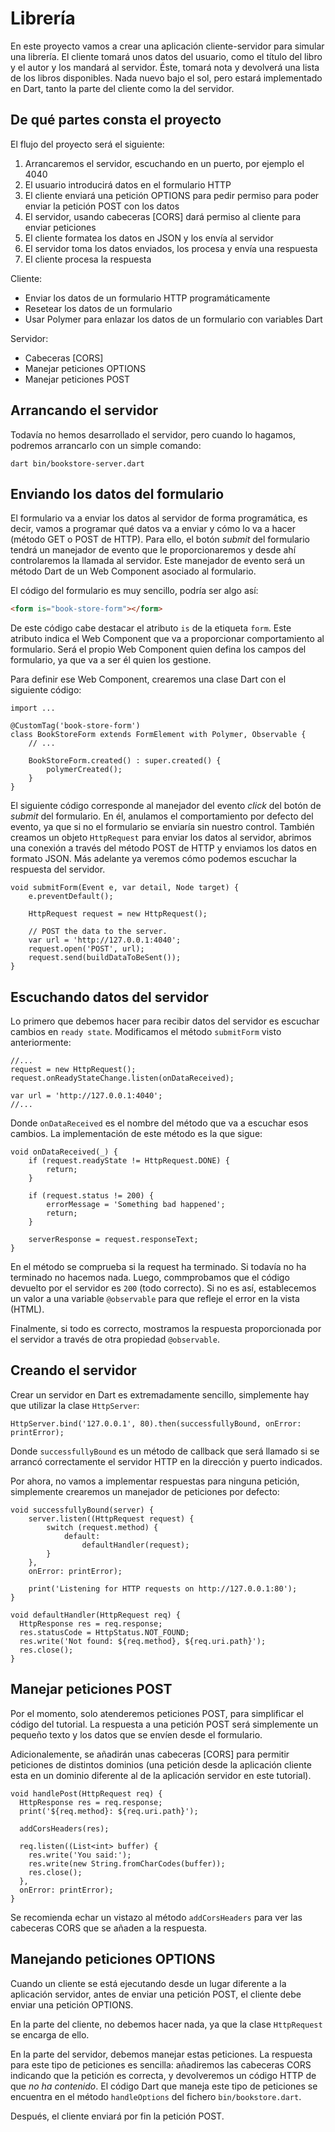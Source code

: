 # Librería

En este proyecto vamos a crear una aplicación cliente-servidor para simular
una librería. El cliente tomará unos datos del usuario, como el título del
libro y el autor y los mandará al servidor. Éste, tomará nota y devolverá
una lista de los libros disponibles. Nada nuevo bajo el sol, pero estará
implementado en Dart, tanto la parte del cliente como la del servidor.

## De qué partes consta el proyecto

El flujo del proyecto será el siguiente:

1. Arrancaremos el servidor, escuchando en un puerto, por ejemplo el 4040
2. El usuario introducirá datos en el formulario HTTP
3. El cliente enviará una petición OPTIONS para pedir permiso para poder
enviar la petición POST con los datos
4. El servidor, usando cabeceras [CORS] dará permiso al cliente para
enviar peticiones
5. El cliente formatea los datos en JSON y los envía al servidor
6. El servidor toma los datos enviados, los procesa y envía una
respuesta
7. El cliente procesa la respuesta 

Cliente:

- Enviar los datos de un formulario HTTP programáticamente
- Resetear los datos de un formulario
- Usar Polymer para enlazar los datos de un formulario con variables Dart

Servidor:

- Cabeceras [CORS]
- Manejar peticiones OPTIONS
- Manejar peticiones POST

## Arrancando el servidor

Todavía no hemos desarrollado el servidor, pero cuando lo hagamos, podremos
arrancarlo con un simple comando:

```
dart bin/bookstore-server.dart
```

## Enviando los datos del formulario

El formulario va a enviar los datos al servidor de forma programática, es decir,
vamos a programar qué datos va a enviar y cómo lo va a hacer (método GET o POST
de HTTP). Para ello, el botón *submit* del formulario tendrá un manejador
de evento que le proporcionaremos y desde ahí controlaremos la llamada al
servidor. Este manejador de evento será un método Dart de un Web Component
asociado al formulario.

El código del formulario es muy sencillo, podría ser algo así:

``` html
<form is="book-store-form"></form>
```

De este código cabe destacar el atributo `is` de la etiqueta `form`. Este atributo
indica el Web Component que va a proporcionar comportamiento al formulario. Será
el propio Web Component quien defina los campos del formulario, ya que va a ser
él quien los gestione.

Para definir ese Web Component, crearemos una clase Dart con el siguiente
código:

```
import ...

@CustomTag('book-store-form')
class BookStoreForm extends FormElement with Polymer, Observable {
    // ...

    BookStoreForm.created() : super.created() { 
        polymerCreated();
    }
}

```

El siguiente código corresponde al manejador del evento *click* del botón de
*submit* del formulario. En él, anulamos el comportamiento por defecto del
evento, ya que si no el formulario se enviaría sin nuestro control. También
creamos un objeto `HttpRequest` para enviar los datos al servidor, abrimos
una conexión a través del método POST de HTTP y enviamos los datos en formato
JSON. Más adelante ya veremos cómo podemos escuchar la respuesta del servidor.

```
void submitForm(Event e, var detail, Node target) {
    e.preventDefault();
       
    HttpRequest request = new HttpRequest();

    // POST the data to the server.
    var url = 'http://127.0.0.1:4040';
    request.open('POST', url);
    request.send(buildDataToBeSent());
}
```

## Escuchando datos del servidor

Lo primero que debemos hacer para recibir datos del servidor es escuchar cambios
en `ready state`. Modificamos el método `submitForm` visto anteriormente:

```
//...
request = new HttpRequest();
request.onReadyStateChange.listen(onDataReceived);

var url = 'http://127.0.0.1:4040';
//...
```

Donde `onDataReceived` es el nombre del método que va a escuchar esos cambios.
La implementación de este método es la que sigue:

```
void onDataReceived(_) {
    if (request.readyState != HttpRequest.DONE) {
        return;
    }

    if (request.status != 200) {
        errorMessage = 'Something bad happened';
        return;
    }

    serverResponse = request.responseText;
}
```

En el método se comprueba si la request ha terminado. Si todavía no ha terminado
no hacemos nada. Luego, commprobamos que el código devuelto por el servidor es
`200` (todo correcto). Si no es así, establecemos un valor a una variable
`@observable` para que refleje el error en la vista (HTML). 

Finalmente, si todo es correcto, mostramos la respuesta proporcionada por el
servidor a través de otra propiedad `@observable`.

## Creando el servidor

Crear un servidor en Dart es extremadamente sencillo, simplemente hay que
utilizar la clase `HttpServer`:

```
HttpServer.bind('127.0.0.1', 80).then(successfullyBound, onError: printError);
``` 

Donde `successfullyBound` es un método de callback que será llamado si se
arrancó correctamente el servidor HTTP en la dirección y puerto indicados.

Por ahora, no vamos a implementar respuestas para ninguna petición, simplemente
crearemos un manejador de peticiones por defecto:

```
void successfullyBound(server) {
    server.listen((HttpRequest request) {
        switch (request.method) {
            default:
                defaultHandler(request);
        }
    },
    onError: printError);
    
    print('Listening for HTTP requests on http://127.0.0.1:80');
}

void defaultHandler(HttpRequest req) {
  HttpResponse res = req.response;
  res.statusCode = HttpStatus.NOT_FOUND;
  res.write('Not found: ${req.method}, ${req.uri.path}');
  res.close();
}
```

## Manejar peticiones POST

Por el momento, solo atenderemos peticiones POST, para simplificar el código del
tutorial. La respuesta a una petición POST será simplemente un pequeño texto y
los datos que se envíen desde el formulario.

Adicionalemente, se añadirán unas cabeceras [CORS] para permitir peticiones de
distintos dominios (una petición desde la aplicación cliente esta en un
dominio diferente al de la aplicación servidor en este tutorial).

```
void handlePost(HttpRequest req) {
  HttpResponse res = req.response;
  print('${req.method}: ${req.uri.path}');
  
  addCorsHeaders(res);
  
  req.listen((List<int> buffer) {
    res.write('You said:');
    res.write(new String.fromCharCodes(buffer));
    res.close();
  },
  onError: printError);
}
```

Se recomienda echar un vistazo al método `addCorsHeaders` para ver las cabeceras
CORS que se añaden a la respuesta.

## Manejando peticiones OPTIONS

Cuando un cliente se está ejecutando desde un lugar diferente a la aplicación
servidor, antes de enviar una petición POST, el cliente debe enviar una petición
OPTIONS. 

En la parte del cliente, no debemos hacer nada, ya que la clase `HttpRequest` se
encarga de ello.

En la parte del servidor, debemos manejar estas peticiones. La respuesta para este
tipo de peticiones es sencilla: añadiremos las cabeceras CORS indicando que la
petición es correcta, y devolveremos un código HTTP de que *no ha contenido*. El
código Dart que maneja este tipo de peticiones se encuentra en el método
`handleOptions` del fichero `bin/bookstore.dart`.

Después, el cliente enviará por fin la petición POST.

